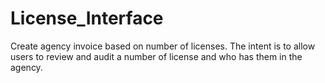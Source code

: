 # License_Interface
Create agency invoice based on number of licenses. The intent is to allow users to review and audit a number of license and who has them in the agency. 
